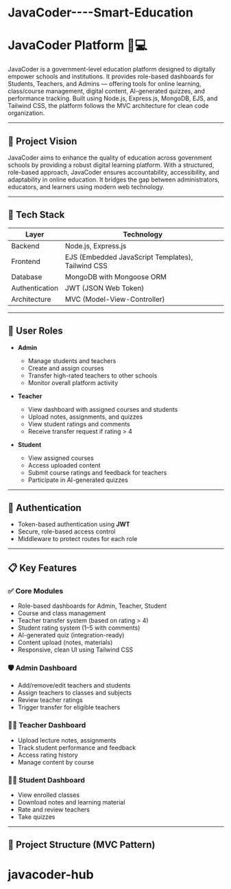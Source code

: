 # JavaCoder----Smart-Education
# JavaCoder Platform 🏫💻

JavaCoder is a government-level education platform designed to digitally empower schools and institutions. It provides role-based dashboards for Students, Teachers, and Admins — offering tools for online learning, class/course management, digital content, AI-generated quizzes, and performance tracking. Built using Node.js, Express.js, MongoDB, EJS, and Tailwind CSS, the platform follows the MVC architecture for clean code organization.

---

## 🚀 Project Vision

JavaCoder aims to enhance the quality of education across government schools by providing a robust digital learning platform. With a structured, role-based approach, JavaCoder ensures accountability, accessibility, and adaptability in online education. It bridges the gap between administrators, educators, and learners using modern web technology.

---

## 🧱 Tech Stack

| Layer        | Technology                 |
|-------------|----------------------------|
| Backend      | Node.js, Express.js        |
| Frontend     | EJS (Embedded JavaScript Templates), Tailwind CSS |
| Database     | MongoDB with Mongoose ORM  |
| Authentication | JWT (JSON Web Token)     |
| Architecture | MVC (Model-View-Controller) |

---

## 👤 User Roles

- **Admin**
  - Manage students and teachers
  - Create and assign courses
  - Transfer high-rated teachers to other schools
  - Monitor overall platform activity

- **Teacher**
  - View dashboard with assigned courses and students
  - Upload notes, assignments, and quizzes
  - View student ratings and comments
  - Receive transfer request if rating > 4

- **Student**
  - View assigned courses
  - Access uploaded content
  - Submit course ratings and feedback for teachers
  - Participate in AI-generated quizzes

---

## 🔐 Authentication

- Token-based authentication using **JWT**
- Secure, role-based access control
- Middleware to protect routes for each role

---

## 📋 Key Features

### ✅ Core Modules
- Role-based dashboards for Admin, Teacher, Student
- Course and class management
- Teacher transfer system (based on rating > 4)
- Student rating system (1–5 with comments)
- AI-generated quiz (integration-ready)
- Content upload (notes, materials)
- Responsive, clean UI using Tailwind CSS

### 🛡️ Admin Dashboard
- Add/remove/edit teachers and students
- Assign teachers to classes and subjects
- Review teacher ratings
- Trigger transfer for eligible teachers

### 👩‍🏫 Teacher Dashboard
- Upload lecture notes, assignments
- Track student performance and feedback
- Access rating history
- Manage content by course

### 👨‍🎓 Student Dashboard
- View enrolled classes
- Download notes and learning material
- Rate and review teachers
- Take quizzes

---

## 📁 Project Structure (MVC Pattern)

# javacoder-hub
